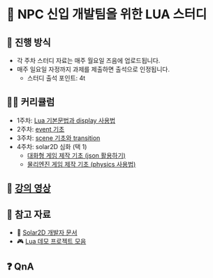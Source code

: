 # 🐣 NPC 신입 개발팀을 위한 LUA 스터디

## 🌳 진행 방식
* 각 주차 스터디 자료는 매주 월요일 즈음에 업로드됩니다.
* 매주 일요일 자정까지 과제를 제출하면 출석으로 인정됩니다.
	- 스터디 출석 포인트: 4t

## 👩‍🏫 커리큘럼
* 1주차: [Lua 기본문법과 display 사용법](./study/week01.md)
* 2주차: [event 기초](./study/week02.md)
* 3주차: [scene 기초와 transition](./study/week03.md)
* 4주차: solar2D 심화 (택 1)
	- [대화형 게임 제작 기초 (json 활용하기)](./study/week04_1.md)
	- [물리엔진 게임 제작 기초 (physics 사용법)](./study/week04_2.md)

## 🎥 [강의 영상](https://www.youtube.com/playlist?list=PLga3qWRlaoi7n1gggte-CWx3YYsGt4QkK)

## 📌 참고 자료
* 🧡 [Solar2D 개발자 문서](https://docs.coronalabs.com/)
* 🎮 [Lua 데모 프로젝트 모음](https://docs.coronalabs.com/guide/programming/index.html#demo-projects)

## ❓ QnA
